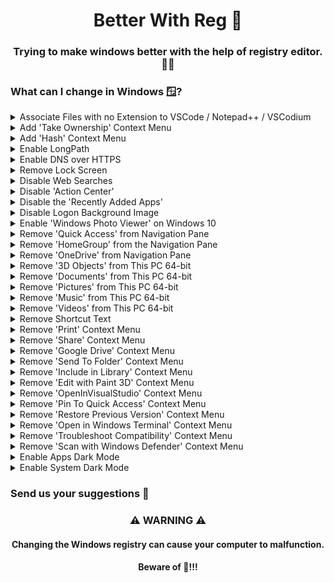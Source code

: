 <p align="center">
  <h1 align="center">Better With Reg 🧊</h1>
  <h3 align="center">Trying to make windows better with the help of registry editor. 👨‍💻</h3>
</p>

### What can I change in Windows 🪟?

<details>
  <summary>Associate Files with no Extension to VSCode / Notepad++ / VSCodium</summary>
  <h3 align="left">😵‍💫</h3>
  <h4 align="left">This item has no description yet.</h4>
</details>

<details>
  <summary>Add 'Take Ownership' Context Menu</summary>
  <img src="img/takeownership.png" alt="Check Files Hash Sum"/></br>
  <img src="img/takeownership1.png" alt="Check Files Hash Sum"/></br>
Created by: Walter Glenn</br>
For How-To Geek

Article: [https://www.howtogeek.com/howto/windows-vista/add-take-ownership-to-explorer-right-click-menu-in-vista/](https://www.howtogeek.com/howto/windows-vista/add-take-ownership-to-explorer-right-click-menu-in-vista/)
</details>

<details>
  <summary>Add 'Hash' Context Menu</summary>
  <img src="img/hashsum.png" alt="Check Files Hash Sum"/></br>
Created by: Shawn Brink</br>
Created on: March 5th 2017

Tutorial: [https://www.tenforums.com/tutorials/78681-file-hash-context-menu-add-windows-8-windows-10-a.html](https://www.tenforums.com/tutorials/78681-file-hash-context-menu-add-windows-8-windows-10-a.html)
</details>

<details>
  <summary>Enable LongPath</summary>
  <h3 align="left">🥺</h3>
  <h4 align="left">This item has no description yet.</h4>
</details>

<details>
  <summary>Enable DNS over HTTPS</summary>
  <h3 align="left">😭</h3>
  <h4 align="left">This item has no description yet.</h4>
</details>

<details>
  <summary>Remove Lock Screen</summary>
  <h3 align="left">😣</h3>
  <h4 align="left">This item has no description yet.</h4>
</details>

<details>
  <summary>Disable Web Searches</summary>
  <h3 align="left">😫</h3>
  <h4 align="left">This item has no description yet.</h4>
</details>

<details>
  <summary>Disable 'Action Center'</summary>
  <h3 align="left">😩</h3>
  <h4 align="left">This item has no description yet.</h4>
</details>

<details>
  <summary>Disable the 'Recently Added Apps'</summary>
  <h3 align="left">😧</h3>
  <h4 align="left">This item has no description yet.</h4>
</details>

<details>
  <summary>Disable Logon Background Image</summary>
  <h3 align="left">😧</h3>
  <h4 align="left">This item has no description yet.</h4>
</details>

<details>
  <summary>Enable 'Windows Photo Viewer' on Windows 10</summary>
  <h3 align="left">😧</h3>
  <h4 align="left">This item has no description yet.</h4>
</details>

<details>
  <summary>Remove 'Quick Access' from Navigation Pane</summary>
  <h3 align="left">😧</h3>
  <h4 align="left">This item has no description yet.</h4>
</details>

<details>
  <summary>Remove 'HomeGroup' from the Navigation Pane</summary>
  <h3 align="left">😧</h3>
  <h4 align="left">This item has no description yet.</h4>
</details>

<details>
  <summary>Remove 'OneDrive' from Navigation Pane</summary>
  <h3 align="left">😧</h3>
  <h4 align="left">This item has no description yet.</h4>
</details>

<details>
  <summary>Remove '3D Objects' from This PC 64-bit</summary>
  <h3 align="left">😧</h3>
  <h4 align="left">This item has no description yet.</h4>
</details>

<details>
  <summary>Remove 'Documents' from This PC 64-bit</summary>
  <h3 align="left">😧</h3>
  <h4 align="left">This item has no description yet.</h4>
</details>

<details>
  <summary>Remove 'Pictures' from This PC 64-bit</summary>
  <h3 align="left">😧</h3>
  <h4 align="left">This item has no description yet.</h4>
</details>

<details>
  <summary>Remove 'Music' from This PC 64-bit</summary>
  <h3 align="left">😧</h3>
  <h4 align="left">This item has no description yet.</h4>
</details>

<details>
  <summary>Remove 'Videos' from This PC 64-bit</summary>
  <h3 align="left">😧</h3>
  <h4 align="left">This item has no description yet.</h4>
</details>

<details>
  <summary>Remove Shortcut Text</summary>
  <h3 align="left">😧</h3>
  <h4 align="left">This item has no description yet.</h4>
</details>

<details>
  <summary>Remove 'Print' Context Menu</summary>
  <h3 align="left">😧</h3>
  <h4 align="left">This item has no description yet.</h4>
</details>

<details>
  <summary>Remove 'Share' Context Menu</summary>
  <h3 align="left">😧</h3>
  <h4 align="left">This item has no description yet.</h4>
</details>

<details>
  <summary>Remove 'Google Drive' Context Menu</summary>
  <h3 align="left">😧</h3>
  <h4 align="left">This item has no description yet.</h4>
</details>

<details>
  <summary>Remove 'Send To Folder' Context Menu</summary>
  <h3 align="left">😧</h3>
  <h4 align="left">This item has no description yet.</h4>
</details>

<details>
  <summary>Remove 'Include in Library' Context Menu</summary>
  <h3 align="left">😧</h3>
  <h4 align="left">This item has no description yet.</h4>
</details>

<details>
  <summary>Remove 'Edit with Paint 3D' Context Menu</summary>
  <h3 align="left">😧</h3>
  <h4 align="left">This item has no description yet.</h4>
</details>

<details>
  <summary>Remove 'OpenInVisualStudio' Context Menu</summary>
  <h3 align="left">😧</h3>
  <h4 align="left">This item has no description yet.</h4>
</details>

<details>
  <summary>Remove 'Pin To Quick Access' Context Menu</summary>
  <h3 align="left">😧</h3>
  <h4 align="left">This item has no description yet.</h4>
</details>

<details>
  <summary>Remove 'Restore Previous Version' Context Menu</summary>
  <h3 align="left">😧</h3>
  <h4 align="left">This item has no description yet.</h4>
</details>

<details>
  <summary>Remove 'Open in Windows Terminal' Context Menu</summary>
  <h3 align="left">😧</h3>
  <h4 align="left">This item has no description yet.</h4>
</details>

<details>
  <summary>Remove 'Troubleshoot Compatibility' Context Menu</summary>
  <h3 align="left">😧</h3>
  <h4 align="left">This item has no description yet.</h4>
</details>

<details>
  <summary>Remove 'Scan with Windows Defender' Context Menu</summary>
  <h3 align="left">😧</h3>
  <h4 align="left">This item has no description yet.</h4>
</details>

<details>
  <summary>Enable Apps Dark Mode</summary>
  <h3 align="left">😧</h3>
  <h4 align="left">This item has no description yet.</h4>
</details>

<details>
  <summary>Enable System Dark Mode</summary>
  <h3 align="left">😧</h3>
  <h4 align="left">This item has no description yet.</h4>
</details>

<h3 align="left" style="border-bottom: none">Send us your suggestions 🤝</h3>

<p align="center">
  <h3 align="center">⚠️ WARNING ⚠️</h3>
  <h4 align="center">Changing the Windows registry can cause your computer to malfunction.</h4>
  <h4 align="center">Beware of 🐛!!!</h4>
</p>
